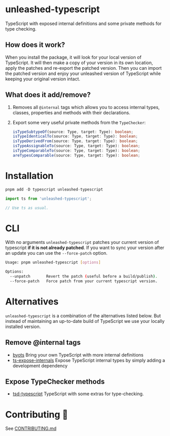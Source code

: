 # unleashed-typescript

TypeScript with exposed internal definitions and some private methods for type checking.

## How does it work?

When you install the package, it will look for your local version of TypeScript. It will then make a copy of your version in its own location, apply the patches and re-export the patched version. Then you can import the patched version and enjoy your unleashed version of TypeScript while keeping your original version intact.

## What does it add/remove?

1. Removes all `@internal` tags which allows you to access internal types, classes, properties and methods with their declarations.

2. Export some very useful private methods from the `TypeChecker`:

   ```ts
   isTypeSubtypeOf(source: Type, target: Type): boolean;
   isTypeIdenticalTo(source: Type, target: Type): boolean;
   isTypeDerivedFrom(source: Type, target: Type): boolean;
   isTypeAssignableTo(source: Type, target: Type): boolean;
   isTypeComparableTo(source: Type, target: Type): boolean;
   areTypesComparable(source: Type, target: Type): boolean;
   ```

# Installation

```ts
pnpm add -D typescript unleashed-typescript
```

```ts
import ts from 'unleashed-typescript';

// Use ts as usual.
```

# CLI

With no arguments `unleashed-typescript` patches your current version of typescript **if it is not already patched**. If you want to sync your version after an update you can use the `--force-patch` option.

```bash
Usage: pnpm unleashed-typescript [options]

Options:
  --unpatch       Revert the patch (useful before a build/publish).
  --force-patch   Force patch from your current typescript version.
```

# Alternatives

`unleashed-typescript` is a combination of the alternatives listed below. But instead of maintaining an up-to-date build of TypeScript we use your locally installed version.

## Remove @internal tags

- [byots](https://github.com/basarat/byots) Bring your own TypeScript with more internal definitions
- [ts-expose-internals](https://github.com/nonara/ts-expose-internals) Expose TypeScript internal types by simply adding a development dependency

## Expose TypeChecker methods

- [tsd-typescript](https://github.com/SamVerschueren/tsd-typescript) TypeScript with some extras for type-checking.

# Contributing 💜

See [CONTRIBUTING.md](https://github.com/skarab42/unleashed-typescript/blob/main/CONTRIBUTING.md)
